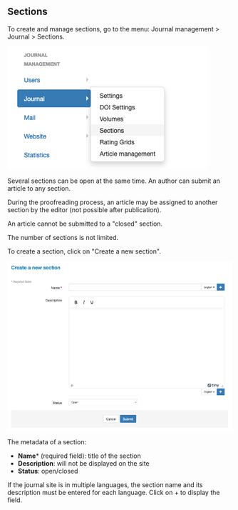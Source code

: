 ## Sections
To create and manage sections, go to the menu: Journal management > Journal > Sections.

![Alt text](img/sections-1.png "Sections")

Several sections can be open at the same time. An author can submit an article to any section.

During the proofreading process, an article may be assigned to another section by the editor (not possible after publication).

An article cannot be submitted to a "closed" section.

The number of sections is not limited.

To create a section, click on "Create a new section".

![Alt text](img/sections-2.png "Create a new section")

The metadata of a section:

- **Name*** (required field): title of the section
- **Description**: will not be displayed on the site
- **Status**: open/closed

If the journal site is in multiple languages, the section name and its description must be entered for each language. Click on + to display the field.